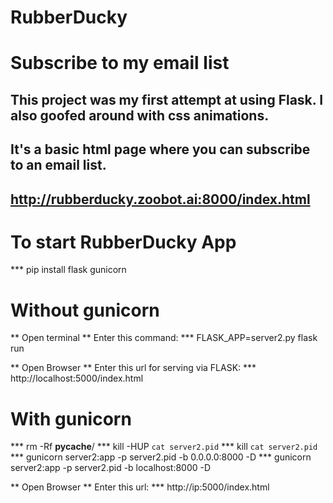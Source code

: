 # RubberDucky
# Subscribe to my email list
## This project was my first attempt at using Flask. I also goofed around with css animations.
## It's a basic html page where you can subscribe to an email list.
## http://rubberducky.zoobot.ai:8000/index.html

# To start RubberDucky App
*** pip install flask gunicorn

# Without gunicorn
** Open terminal
** Enter this command:
***   FLASK_APP=server2.py flask run

** Open Browser
** Enter this url for serving via FLASK:
***   http://localhost:5000/index.html

# With gunicorn
***   rm -Rf __pycache__/
***   kill -HUP `cat server2.pid`
***   kill `cat server2.pid`
***   gunicorn server2:app -p server2.pid -b 0.0.0.0:8000 -D
***   gunicorn server2:app -p server2.pid -b localhost:8000 -D

** Open Browser
** Enter this url:
***   http://ip:5000/index.html